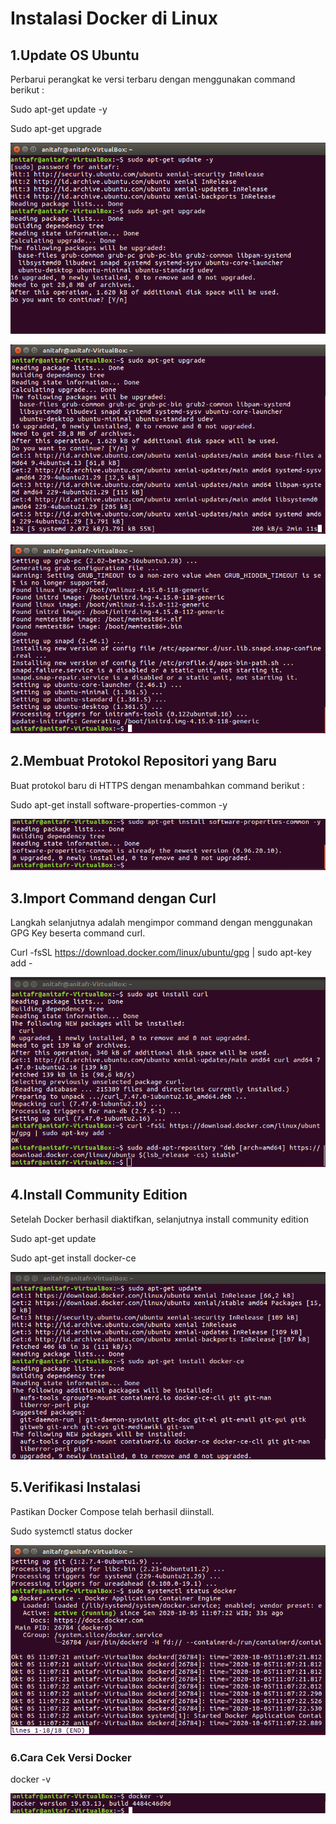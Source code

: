 # Instalasi Docker di Linux

## 1.Update OS Ubuntu
Perbarui perangkat ke versi terbaru dengan menggunakan command berikut :

Sudo apt-get update -y

Sudo apt-get upgrade

![Gambar 1](./docker1.png)


![Gambar 1](./docker2.png)


![Gambar 1](./docker3.png)


## 2.Membuat Protokol Repositori yang Baru
Buat protokol baru di HTTPS dengan menambahkan command berikut :

Sudo apt-get install software-properties-common -y


![Gambar 1](./docker4.png)


## 3.Import Command dengan Curl
Langkah selanjutnya adalah mengimpor command dengan menggunakan GPG Key beserta command curl.

Curl -fsSL https://download.docker.com/linux/ubuntu/gpg | sudo apt-key add -


![Gambar 1](./docker5.png)


## 4.Install Community Edition
Setelah Docker berhasil diaktifkan, selanjutnya install community edition

Sudo apt-get update

Sudo apt-get install docker-ce


![Gambar 1](./docker6.png)



## 5.Verifikasi Instalasi
Pastikan Docker Compose telah berhasil diinstall.

Sudo systemctl status docker


![Gambar 1](./docker7.png)


### 6.Cara Cek Versi Docker

docker -v

![Gambar 1](./docker8.png)
